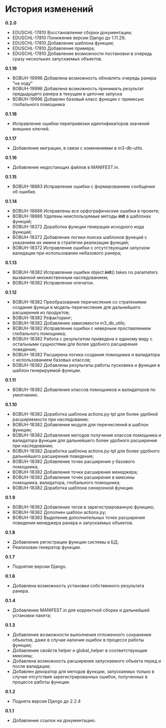 # История изменений

**0.2.0**

- EDUSCHL-17810 Восстановление сборки документации;
- EDUSCHL-17810 Понижение версии Django до 1.11.29;
- EDUSCHL-17810 Добавление шаблона функции;
- EDUSCHL-17810 Добавление примера;
- EDUSCHL-17810 Добавление возможности постановки в очередь сразу нескольких запускаемых объектов.

**0.1.19**

- BOBUH-19996 Добавлена возможность обновлять очередь ранера "на ходу"
- BOBUH-19996 Добавлена возможность принимать результат предыдущего ранера в текущем в цепочке запуска
- BOBUH-19996 Добавлен базовый класс функции с примесью глобального помощника

**0.1.18**

- Исправление ошибки перепривязки идентификаторов значений внешних ключей.

**0.1.17**

- Добавление миграции, в связи с изменениями в m3-db-utils.

**0.1.16**

- Добавление недостающих файлов в MANIFEST.in.

**0.1.15**

- BOBUH-18883 Исправление ошибки с формированием сообщения об ошибке.

**0.1.14**

- BOBUH-18886 Исправлены все орфографические ошибки в проекте;
- BOBUH-18886 Удалены неиспользуемые методы __init__ в шаблонах функций;
- BOBUH-18372 Доработки функции генерации исходного кода функций;
- BOBUH-18372 Добавление логики поиска шаблонов функций с указанием их имени в стратегии реализации функций;
- BOBUH-18372 Исправление ошибки с отсутствующим запуском валидации при использовании небазового ранера;

**0.1.13**

- BOBUH-18382 Исправление ошибки object.__init__() takes no parameters вызванной множественным наследованием;
- BOBUH-18382 Исправление опечаток.

**0.1.12**

- BOBUH-18382 Преобразование перечисления со стратениями создания функци в модель-перечисление для дальнейшего расширения из продуктов; 
- BOBUH-18382 Рефакторинг; 
- BOBUH-18382 Добавление зависимости m3_db_utils;
- BOBUH-18382 Исправление ошибки с неверным проставлением глобального помощника;
- BOBUH-18382 Работа с результатом приведена к единому виду с остальными сущностями для более удобного расширения поведения;
- BOBUH-18382 Расширена логика создания помощника и валидатора с использованием базовых классов;
- BOBUH-18382 Добавлены результаты работы пусковика и функции в шаблон генерируемой функции.

**0.1.11**

- BOBUH-18382 Добавление классов помощников и валидаторов по умолчанию.

**0.1.10**

- BOBUH-18382 Доработка шаблона actions.py-tpl для более удобной расширяемости при наследовании;
- BOBUH-18382 Добавление модуля для перечислений в шаблон функции;
- BOBUH-18382 Добавление методов получения классов помощника и валидатора функции для дальнейшего более удобного расширения при наследовании;
- BOBUH-18382 Доработка шаблона actions.py-tpl для более удобного дальнейшего расширения поведения;
- BOBUH-18382 Добавление точек расширения у базового помощника;
- BOBUH-18382 Добавление точки расширения менеджера;
- BOBUH-18382 Добавление точек расширения в миксины помощника, валидатора, глобального помощника;
- BOBUH-18382 Доработка шаблона синхронной функции.

**0.1.9**

- BOBUH-18362 Добавление тегов в зарегистрированную функцию;
- BOBUH-18362 Дополнен шаблон actions.py;
- BOBUH-18382 Выделение дополнительных точек расширения поведения менеджера ранера и запускаемых объектов.

**0.1.8**

- Добавление регистрации функции системы в БД;
- Реализован генератор функции.

**0.1.7**

- Поднятие версии Django.

**0.1.6**

- Добавлена возможность установки собственного результата ранера.

**0.1.4**

- Добавление MANIFEST.in для корректной сборки и дальнейшей установки пакета;

**0.1.3**

- Добавление возможности выполнения отложенного сохранения объектов, даже в случае наличия ошибок в процессе работы функции;
- Добавление свойств helper и global_helper в соответствующие миксины;
- Добавлена возможность расширения запускаемого объекта перед и после валидации;
- Добавлен декоратор для методов функции, запускаемых только в случае отсутствия зарегистрированных ошибок, полученных в процессе работы функции.

**0.1.2**

- Поднята версия Django до 2.2.4

**0.1.1**

- Добавление ссылок на документацию.